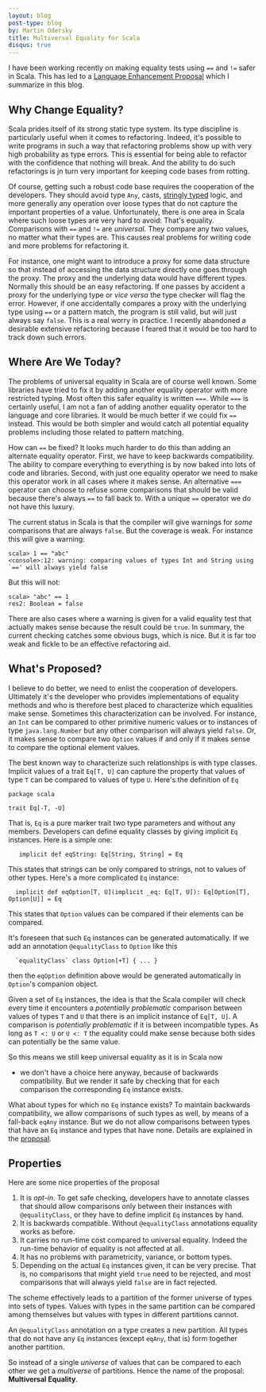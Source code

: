 ```yaml
---
layout: blog
post-type: blog
by: Martin Odersky
title: Multiversal Equality for Scala
disqus: true
---
```


I have been working recently on making equality tests using `==` and
`!=` safer in Scala. This has led to a [Language Enhancement
Proposal](https://github.com/lampepfl/dotty/issues/1247) which I summarize in this blog.

## Why Change Equality?

Scala prides itself of its strong static type system. Its type discipline is particularly useful when it comes to refactoring. Indeed, it's possible to write programs in such a way that refactoring problems show up with very high probability as type errors. This is essential for being able to refactor with the confidence that nothing will break. And the ability to do such refactorings is jn turn very important for keeping code bases from rotting.

Of course, getting such a robust code base requires the cooperation of the developers. They should avoid type `Any`, casts, [stringly typed](http://c2.com/cgi/wiki?StringlyTyped) logic, and more generally any operation over loose types that do not capture the important properties of a value. Unfortunately, there is one area in Scala where such loose types are very hard to avoid: That's equality. Comparisons with `==` and `!=` are _universal_. They compare any two values, no matter what their types are. This causes real problems for writing code and more problems for refactoring it.

For instance, one might want to introduce a proxy for some data structure so that instead of accessing the data structure directly one goes through the proxy. The proxy and the underlying data would have different types. Normally this should be an easy refactoring. If one passes by accident a proxy for the underlying type or _vice versa_ the type checker will flag the error. However, if one accidentally compares a proxy with the underlying type using `==` or a pattern match, the program is still valid, but will just always say `false`. This is a real worry in practice. I recently abandoned a desirable extensive refactoring because I feared that it would be too hard to track down such errors.

## Where Are We Today?

The problems of universal equality in Scala are of course well
known. Some libraries have tried to fix it by adding another equality
operator with more restricted typing. Most often this safer equality
is written `===`. While `===` is certainly useful, I am not a fan of
adding another equality operator to the language and core
libraries. It would be much better if we could fix `==` instead. This
would be both simpler and would catch all potential equality problems
including those related to pattern matching.

How can `==` be fixed? It looks much harder to do this than adding an
alternate equality operator. First, we have to keep backwards
compatibility. The ability to compare everything to everything is by
now baked into lots of code and libraries.
Second, with just one equality operator
we need to make this operator work in all cases where it makes
sense. An alternative `===` operator can choose to refuse some
comparisons that should be valid because there's always `==`
to fall back to. With a unique `==` operator we do not have this
luxury.

The current status in Scala is that the compiler will give warnings
for _some_ comparisons that are always `false`. But the coverage is
weak. For instance this will give a warning:

    scala> 1 == "abc"
    <console>:12: warning: comparing values of types Int and String using `==' will always yield false

But this will not:

    scala> "abc" == 1
    res2: Boolean = false

There are also cases where a warning is given for a valid equality
test that actually makes sense because the result could be `true`. In
summary, the current checking catches some obvious bugs, which is
nice. But it is far too weak and fickle to be an effective refactoring
aid.


## What's Proposed?

I believe to do better, we need to enlist the cooperation of
developers. Ultimately it's the developer who provides implementations
of equality methods and who is therefore best placed to characterize
which equalities make sense. Sometimes this characterization can be
involved. For instance, an `Int` can be compared to other primitive
numeric values or to instances of type `java.lang.Number` but any other
comparison will always yield `false`. Or, it makes sense to compare
two `Option` values if and only if it makes sense to compare the optional
element values.

The best known way to characterize such relationships is with type
classes. Implicit values of a trait `Eq[T, U]` can capture the
property that values of type `T` can be compared to values of type
`U`. Here's the definition of `Eq`

    package scala

    trait Eq[-T, -U]

That is, `Eq` is a pure marker trait two type parameters and without
any members.  Developers can define equality classes by giving
implicit `Eq` instances. Here is a simple one:

       implicit def eqString: Eq[String, String] = Eq

This states that strings can be only compared to strings, not to values of other types.
Here's a more complicated `Eq` instance:

      implicit def eqOption[T, U](implicit _eq: Eq[T, U]): Eq[Option[T], Option[U]] = Eq

This states that `Option` values can be compared if their elements can be compared.

It's foreseen that such `Eq` instances can be generated automatically. If we add
an annotation `@equalityClass` to `Option` like this

      `equalityClass` class Option[+T] { ... }

then the `eqOption` definition above would be generated automatically in `Option`'s companion object.

Given a set of `Eq` instances, the idea is that the Scala
compiler will check every time it encounters a _potentially
problematic_ comparison between values of types `T` and `U` that there
is an implicit instance of `Eq[T, U]`. A comparison is _potentially
problematic_ if it is between incompatible types. As long as `T <: U`
or `U <: T` the equality could make sense because both sides can
potentially be the same value.

So this means we still keep universal equality as it is in Scala now
- we don't have a choice here anyway, because of backwards
compatibility. But we render it safe by checking that for each
comparison the corresponding `Eq` instance exists.

What about types for which no `Eq` instance exists? To maintain
backwards compatibility, we allow comparisons of such types as well,
by means of a fall-back `eqAny` instance. But we do not allow comparisons
between types that have an `Eq` instance and types that have none.
Details are explained in the
[proposal](https://github.com/lampepfl/dotty/issues/1247).

## Properties

Here are some nice properties of the proposal

 1. It is _opt-in_. To get safe checking, developers have to annotate classes that should
     allow comparisons only between their instances with `@equalityClass`, or they have to define implicit
    `Eq` instances by hand.
 2. It is backwards compatible. Without `@equalityClass` annotations equality works as before.
 3. It carries no run-time cost compared to universal equality. Indeed the run-time behavior of
     equality is not affected at all.
 4. It has no problems with parametricity, variance, or bottom types.
 5. Depending on the actual `Eq` instances given, it can be very precise. That is,
     no comparisons that might yield `true` need to be rejected, and most comparisons that
    will always yield `false` are in fact rejected.

The scheme effectively leads to a partition of the former universe of
types into sets of types. Values with types in the same partition can
be compared among themselves but values with types in different
partitions cannot.

An `@equalityClass` annotation on a type creates a new partition. All
types that do not have any `Eq` instances (except `eqAny`, that is)
form together another partition.

So instead of a single _universe_ of values that can be compared to
each other we get a _multiverse_ of partitions. Hence the name of the
proposal: **Multiversal Equality**.
